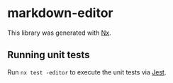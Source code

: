 # markdown-editor

This library was generated with [Nx](https://nx.dev).

## Running unit tests

Run `nx test -editor` to execute the unit tests via [Jest](https://jestjs.io).
